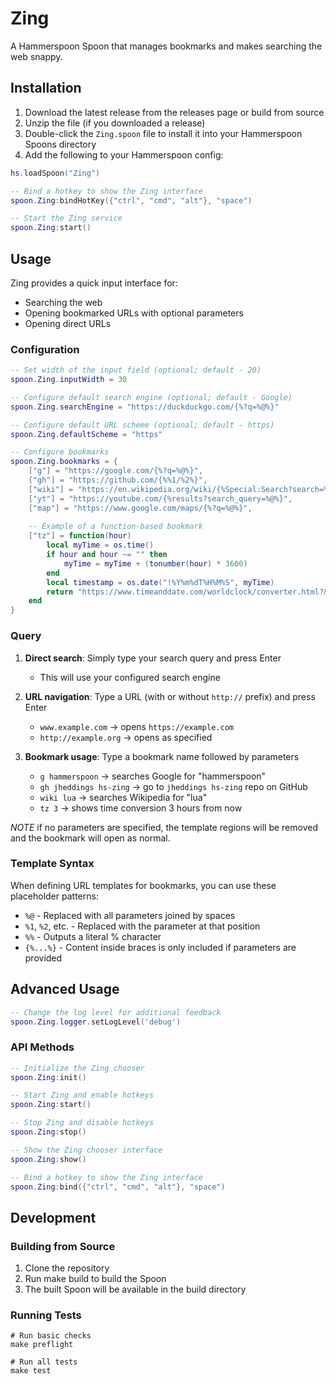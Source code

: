 # Zing

A Hammerspoon Spoon that manages bookmarks and makes searching the web snappy.

## Installation

1. Download the latest release from the releases page or build from source
2. Unzip the file (if you downloaded a release)
3. Double-click the `Zing.spoon` file to install it into your Hammerspoon Spoons directory
4. Add the following to your Hammerspoon config:

```lua
hs.loadSpoon("Zing")

-- Bind a hotkey to show the Zing interface
spoon.Zing:bindHotKey({"ctrl", "cmd", "alt"}, "space")

-- Start the Zing service
spoon.Zing:start()
```

## Usage

Zing provides a quick input interface for:
- Searching the web
- Opening bookmarked URLs with optional parameters
- Opening direct URLs

### Configuration

```lua
-- Set width of the input field (optional; default - 20)
spoon.Zing.inputWidth = 30

-- Configure default search engine (optional; default - Google)
spoon.Zing.searchEngine = "https://duckduckgo.com/{%?q=%@%}"

-- Configure default URL scheme (optional; default - https)
spoon.Zing.defaultScheme = "https"

-- Configure bookmarks
spoon.Zing.bookmarks = {
    ["g"] = "https://google.com/{%?q=%@%}",
    ["gh"] = "https://github.com/{%%1/%2%}",
    ["wiki"] = "https://en.wikipedia.org/wiki/{%Special:Search?search=%@%}",
    ["yt"] = "https://youtube.com/{%results?search_query=%@%}",
    ["map"] = "https://www.google.com/maps/{%?q=%@%}",
    
    -- Example of a function-based bookmark
    ["tz"] = function(hour)
        local myTime = os.time()
        if hour and hour ~= "" then
            myTime = myTime + (tonumber(hour) * 3600)
        end
        local timestamp = os.date("!%Y%m%dT%H%M%S", myTime)
        return "https://www.timeanddate.com/worldclock/converter.html?&p1=75&p2=136&iso=" .. timestamp
    end
}
```

### Query

1. **Direct search**: Simply type your search query and press Enter
   - This will use your configured search engine

2. **URL navigation**: Type a URL (with or without `http://` prefix) and press Enter
   - `www.example.com` → opens `https://example.com`
   - `http://example.org` → opens as specified

3. **Bookmark usage**: Type a bookmark name followed by parameters
   - `g hammerspoon` → searches Google for "hammerspoon"
   - `gh jheddings hs-zing` → go to `jheddings hs-zing` repo on GitHub
   - `wiki lua` → searches Wikipedia for "lua"
   - `tz 3` → shows time conversion 3 hours from now

_NOTE_ if no parameters are specified, the template regions will be removed and the
bookmark will open as normal.

### Template Syntax

When defining URL templates for bookmarks, you can use these placeholder patterns:

- `%@` - Replaced with all parameters joined by spaces
- `%1`, `%2`, etc. - Replaced with the parameter at that position
- `%%` - Outputs a literal % character
- `{%...%}` - Content inside braces is only included if parameters are provided

## Advanced Usage

```lua
-- Change the log level for additional feedback
spoon.Zing.logger.setLogLevel('debug')
```

### API Methods

```lua
-- Initialize the Zing chooser
spoon.Zing:init()

-- Start Zing and enable hotkeys
spoon.Zing:start()

-- Stop Zing and disable hotkeys
spoon.Zing:stop()

-- Show the Zing chooser interface
spoon.Zing:show()

-- Bind a hotkey to show the Zing interface
spoon.Zing:bind({"ctrl", "cmd", "alt"}, "space")
```

## Development

### Building from Source

1. Clone the repository
2. Run make build to build the Spoon
3. The built Spoon will be available in the build directory


### Running Tests

```shell
# Run basic checks
make preflight

# Run all tests
make test
```
